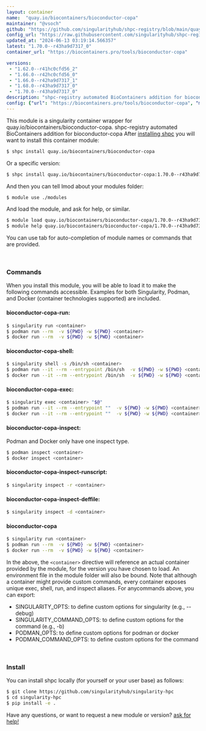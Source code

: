 ```yaml
---
layout: container
name:  "quay.io/biocontainers/bioconductor-copa"
maintainer: "@vsoch"
github: "https://github.com/singularityhub/shpc-registry/blob/main/quay.io/biocontainers/bioconductor-copa/container.yaml"
config_url: "https://raw.githubusercontent.com/singularityhub/shpc-registry/main/quay.io/biocontainers/bioconductor-copa/container.yaml"
updated_at: "2024-06-13 03:19:14.566357"
latest: "1.70.0--r43ha9d7317_0"
container_url: "https://biocontainers.pro/tools/bioconductor-copa"

versions:
 - "1.62.0--r41hc0cfd56_2"
 - "1.66.0--r42hc0cfd56_0"
 - "1.66.0--r42ha9d7317_1"
 - "1.68.0--r43ha9d7317_0"
 - "1.70.0--r43ha9d7317_0"
description: "shpc-registry automated BioContainers addition for bioconductor-copa"
config: {"url": "https://biocontainers.pro/tools/bioconductor-copa", "maintainer": "@vsoch", "description": "shpc-registry automated BioContainers addition for bioconductor-copa", "latest": {"1.70.0--r43ha9d7317_0": "sha256:1716cc79968c612c68b79fdb3f5ce0e3f9d42810c399309b90f49a77d6ef75cf"}, "tags": {"1.62.0--r41hc0cfd56_2": "sha256:962fbbcbcf0dfd15fec6a7e7cc7698cb6244e950af65f2d81696e8485bbc0456", "1.66.0--r42hc0cfd56_0": "sha256:ae707f2e0edbedd35e2aa9e4c6a2f64e24554cc43d02fd1d674bada619186175", "1.66.0--r42ha9d7317_1": "sha256:98cc724625719a0fca86900531fa65d1cbf0d609f24e3afe4ec1b7588335692f", "1.68.0--r43ha9d7317_0": "sha256:bd6529244a0edbb7776530921954cb95ab6e505c9dabada446eb6566ffeb15b5", "1.70.0--r43ha9d7317_0": "sha256:1716cc79968c612c68b79fdb3f5ce0e3f9d42810c399309b90f49a77d6ef75cf"}, "docker": "quay.io/biocontainers/bioconductor-copa"}
---
```


This module is a singularity container wrapper for quay.io/biocontainers/bioconductor-copa.
shpc-registry automated BioContainers addition for bioconductor-copa
After [installing shpc](#install) you will want to install this container module:


```bash
$ shpc install quay.io/biocontainers/bioconductor-copa
```

Or a specific version:

```bash
$ shpc install quay.io/biocontainers/bioconductor-copa:1.70.0--r43ha9d7317_0
```

And then you can tell lmod about your modules folder:

```bash
$ module use ./modules
```

And load the module, and ask for help, or similar.

```bash
$ module load quay.io/biocontainers/bioconductor-copa/1.70.0--r43ha9d7317_0
$ module help quay.io/biocontainers/bioconductor-copa/1.70.0--r43ha9d7317_0
```

You can use tab for auto-completion of module names or commands that are provided.

<br>

### Commands

When you install this module, you will be able to load it to make the following commands accessible.
Examples for both Singularity, Podman, and Docker (container technologies supported) are included.

#### bioconductor-copa-run:

```bash
$ singularity run <container>
$ podman run --rm  -v ${PWD} -w ${PWD} <container>
$ docker run --rm  -v ${PWD} -w ${PWD} <container>
```

#### bioconductor-copa-shell:

```bash
$ singularity shell -s /bin/sh <container>
$ podman run --it --rm --entrypoint /bin/sh  -v ${PWD} -w ${PWD} <container>
$ docker run --it --rm --entrypoint /bin/sh  -v ${PWD} -w ${PWD} <container>
```

#### bioconductor-copa-exec:

```bash
$ singularity exec <container> "$@"
$ podman run --it --rm --entrypoint ""  -v ${PWD} -w ${PWD} <container> "$@"
$ docker run --it --rm --entrypoint ""  -v ${PWD} -w ${PWD} <container> "$@"
```

#### bioconductor-copa-inspect:

Podman and Docker only have one inspect type.

```bash
$ podman inspect <container>
$ docker inspect <container>
```

#### bioconductor-copa-inspect-runscript:

```bash
$ singularity inspect -r <container>
```

#### bioconductor-copa-inspect-deffile:

```bash
$ singularity inspect -d <container>
```



#### bioconductor-copa

```bash
$ singularity run <container>
$ podman run --rm  -v ${PWD} -w ${PWD} <container>
$ docker run --rm  -v ${PWD} -w ${PWD} <container>
```


In the above, the `<container>` directive will reference an actual container provided
by the module, for the version you have chosen to load. An environment file in the
module folder will also be bound. Note that although a container
might provide custom commands, every container exposes unique exec, shell, run, and
inspect aliases. For anycommands above, you can export:

 - SINGULARITY_OPTS: to define custom options for singularity (e.g., --debug)
 - SINGULARITY_COMMAND_OPTS: to define custom options for the command (e.g., -b)
 - PODMAN_OPTS: to define custom options for podman or docker
 - PODMAN_COMMAND_OPTS: to define custom options for the command

<br>

### Install

You can install shpc locally (for yourself or your user base) as follows:

```bash
$ git clone https://github.com/singularityhub/singularity-hpc
$ cd singularity-hpc
$ pip install -e .
```

Have any questions, or want to request a new module or version? [ask for help!](https://github.com/singularityhub/singularity-hpc/issues)